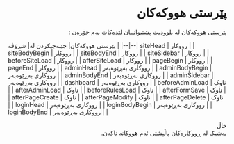 <div dir="rtl">

# پێرستی هووکەکان
<!-- position: 2 -->

پێرستی هووکەکان لە بلوودیت پشتیوانییان لێدەکات بەم جۆرەن :
</div>

 پێرستی هووکەکان| جێبەجیکردن لە| شڕۆڤە	|
|--|--|
 siteHead 			| رووکار 		|						|
 siteBodyBegin 		| رووکار 		|						|
 siteBodyEnd 			| رووکار 		|						|
 siteSidebar			| رووکار			|						|
 beforeSiteLoad		| رووکار			|						|
 afterSiteLoad			| رووکار			|						|
 pageBegin			| رووکار			|						|
 pageEnd			| رووکار			|						|
 adminHead			| رووکاری بەڕێوەبەر		|						|
adminBodyBegin		| رووکاری بەڕێوەبەر		|						|
 adminBodyEnd			| رووکاری بەڕێوەبەر		|						|
 adminSidebar			| رووکاری بەڕێوەبەر		|						|
 dashboard			| رووکاری بەڕێوەبەر	|						|
 beforeAdminLoad		| ناوک			|						|
 afterAdminLoad		| ناوک			|						|
beforeRulesLoad		| ناوک			|						|
 afterFormSave			| ناوک			|						|
  afterPageCreate		| ناوک			|						|
 afterPageModify		| ناوک			|						|
 afterPageDelete		| ناوک			|						|
 loginHead			| رووکاری بەڕێوەبەر		|						|
 loginBodyBegin		| رووکاری بەڕێوەبەر		|						|
loginBodyEnd			| رووکاری بەڕێوەبەر		|						|

<div dir="rtl">
<div class="note">
<div class="title">خاڵ</div>
بەشیک لە ڕووکارەکان پاڵپشتی ئەم هووکانە ناکەن.
</div>
</div>

